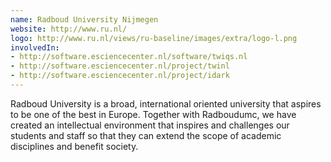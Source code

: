 ```yaml
---
name: Radboud University Nijmegen
website: http://www.ru.nl/
logo: http://www.ru.nl/views/ru-baseline/images/extra/logo-l.png
involvedIn:
- http://software.esciencecenter.nl/software/twiqs.nl
- http://software.esciencecenter.nl/project/twinl
- http://software.esciencecenter.nl/project/idark
---
```

Radboud University is a broad, international oriented university that aspires to be one of the best in Europe. Together with Radboudumc, we have created an intellectual environment that inspires and challenges our students and staff so that  they can extend the scope of academic disciplines and benefit society.
